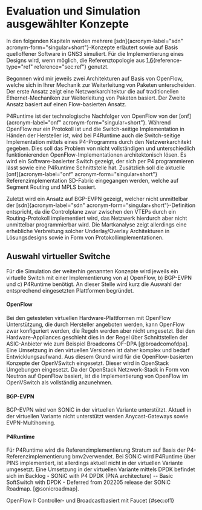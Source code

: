 Evaluation und Simulation ausgewählter Konzepte
===============================================

In den folgenden Kapiteln werden mehrere [sdn]{acronym-label="sdn"
acronym-form="singular+short"}-Konzepte erläutert sowie auf Basis
quelloffener Software in GNS3 simuliert. Für die Implementierung eines
Designs wird, wenn möglich, die Referenztopologie aus
[1.6](#sec:ref){reference-type="ref" reference="sec:ref"} genutzt.

Begonnen wird mir jeweils zwei Architekturen auf Basis von OpenFlow,
welche sich in Ihrer Mechanik zur Weiterleitung von Paketen
unterscheiden. Der erste Ansatz zeigt eine Netzwerkarchitektur die auf
traditionellen Ethernet-Mechaniken zur Weiterleitung von Paketen
basiert. Der Zweite Ansatz basiert auf einen Flow-basierten Ansatz.

P4Runtime ist der technologische Nachfolger von OpenFlow von der
[onf]{acronym-label="onf" acronym-form="singular+short"}. Während
OpenFlow nur ein Protokoll ist und die Switch-seitige Implementation in
Händen der Hersteller ist, wird bei P4Runtime auch die Switch-seitige
Implementation mittels eines P4-Programms durch den Netzwerkarchitekt
gegeben. Dies soll das Problem von nicht vollständigen und
unterschiedlich funktionierenden OpenFlow-Implementationen
architektonisch lösen. Es wird ein Software-basierter Switch gezeigt,
der sich per P4 programmieren lässt sowie eine P4Runtime Schnittstelle
hat. Zusätzlich soll die aktuelle [onf]{acronym-label="onf"
acronym-form="singular+short"} Referenzimplementation SD-Fabric
eingegangen werden, welche auf Segment Routing und MPLS basiert.

Zuletzt wird ein Ansatz auf BGP-EVPN gezeigt, welcher nicht unmittelbar
der [sdn]{acronym-label="sdn" acronym-form="singular+short"}-Definition
entspricht, da die Controlplane zwar zwischen den VTEPs durch ein
Routing-Protokoll implementiert wird, das Netzwerk hierdurch aber nicht
unmittelbar programmierbar wird. Die Martkanalyse zeigt allerdings eine
erhebliche Verbreitung solcher Underlay/Overlay Architekturen in
Lösungsdesigns sowie in Form von Protokollimplementationen.

Auswahl virtueller Switche
--------------------------

Für die Simulation der weiterhin genannten Konzepte wird jeweils ein
virtuelle Switch mit einer Implementierung von a) OpenFlow, b) BGP-EVPN
und c) P4Runtime benötigt. An dieser Stelle wird kurz die Auswahl der
entsprechend eingesetzten Plattformen begründet.

#### OpenFlow

Bei den getesteten virtuellen Hardware-Plattformen mit OpenFlow
Unterstützung, die durch Hersteller angeboten werden, kann OpenFlow zwar
konfiguriert werden, die Regeln werden aber nicht umgesetzt. Bei den
Hardware-Appliances geschieht dies in der Regel über Schnittstellen der
ASIC-Anbieter wie zum Beispiel Broadcoms OF-DPA [@broadcomofdpa]. Eine
Umsetzung in den virtuellen Versionen ist daher komplex und bedarf
Entwicklungsaufwand. Aus diesem Grund wird für die OpenFlow-basierten
Konzepte der OpenVSwitch eingesetzt. Dieser wird in OpenStack Umgebungen
eingesetzt. Da der OpenStack Netzwerk-Stack in Form von Neutron auf
OpenFlow basiert, ist die Implementierung von OpenFlow im OpenVSwitch
als vollständig anzunehmen.

#### BGP-EVPN

BGP-EVPN wird von SONiC in der virtuellen Variante unterstützt. Aktuell
in der virtuellen Variante nicht unterstützt werden Anycast-Gateways
sowie EVPN-Multihoming.

#### P4Runtime

Für P4Runtime wird die Referenzimplementierung Stratum auf Basis der
P4-Referenzimplementierung bmv2verwendet. Bei SONiC wird P4Runtime über
PINS implementiert, ist allerdings aktuell nicht in der virtuellen
Variante umgesetzt. Eine Umsetzung in der virtuellen Variante mittels
DPDK befindet sich im Backlog - SONiC with P4 DPDK (PNA architecture) --
Basic SoftSwitch with DPDK - Deferred from 202205 release der SONiC
Roadmap. [@sonicroadmap].

OpenFlow I: Controller- und Broadcastbasiert mit Faucet {#sec:of1}
